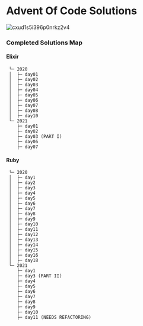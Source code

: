 # Advent Of Code Solutions

![cxud1s5i396p0nrkz2v4](https://user-images.githubusercontent.com/36154121/144250485-dcf907f5-57a8-4137-8e7a-41e0fe89bce3.png)

### Completed Solutions Map

#### Elixir
```
 └─ 2020
 │  ├─ day01
 │  ├─ day02
 │  ├─ day03
 │  ├─ day04
 │  ├─ day05
 │  ├─ day06
 │  ├─ day07
 │  ├─ day08
 │  ├─ day10
 └─ 2021
    ├─ day01
    ├─ day02
    ├─ day03 (PART I)
    ├─ day06
    ├─ day07
```
#### Ruby

```
 └─ 2020
 │  ├─ day1
 │  ├─ day2
 │  ├─ day3
 │  ├─ day4
 │  ├─ day5
 │  ├─ day6
 │  ├─ day7
 │  ├─ day8
 │  ├─ day9
 │  ├─ day10
 │  ├─ day11
 │  ├─ day12
 │  ├─ day13
 │  ├─ day14
 │  ├─ day15
 │  ├─ day16
 │  ├─ day18
 └─ 2021
    ├─ day1
    ├─ day3 (PART II)
    ├─ day4
    ├─ day5
    ├─ day6
    ├─ day7
    ├─ day8
    ├─ day9
    ├─ day10
    ├─ day11 (NEEDS REFACTORING)
```
